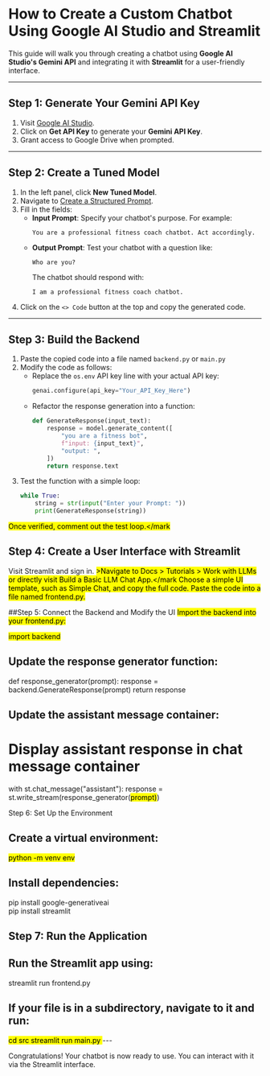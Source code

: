 # How to Create a Custom Chatbot Using Google AI Studio and Streamlit

This guide will walk you through creating a chatbot using **Google AI Studio's Gemini API** and integrating it with **Streamlit** for a user-friendly interface.

---

## Step 1: Generate Your Gemini API Key

1. Visit [Google AI Studio](https://aistudio.google.com/tune).
2. Click on **Get API Key** to generate your **Gemini API Key**.
3. Grant access to Google Drive when prompted.

---

## Step 2: Create a Tuned Model

1. In the left panel, click **New Tuned Model**.
2. Navigate to [Create a Structured Prompt](https://aistudio.google.com/prompts/new_data).
3. Fill in the fields:
   - **Input Prompt**: Specify your chatbot's purpose. For example:
     ```
     You are a professional fitness coach chatbot. Act accordingly.
     ```
   - **Output Prompt**: Test your chatbot with a question like:
     ```
     Who are you?
     ```
     The chatbot should respond with:  
     ```
     I am a professional fitness coach chatbot.
     ```
4. Click on the `<> Code` button at the top and copy the generated code.

---

## Step 3: Build the Backend

1. Paste the copied code into a file named `backend.py` or `main.py`
2. Modify the code as follows:
   - Replace the `os.env` API key line with your actual API key:
     ```python
     genai.configure(api_key="Your_API_Key_Here")
     ```
   - Refactor the response generation into a function:
     ```python
     def GenerateResponse(input_text):
         response = model.generate_content([
             "you are a fitness bot",
             f"input: {input_text}",
             "output: ",
         ])
         return response.text
     ```
3. Test the function with a simple loop:
   ```python
   while True:
       string = str(input("Enter your Prompt: "))
       print(GenerateResponse(string))
<mark>Once verified, comment out the test loop.</mark
## Step 4: Create a User Interface with Streamlit
Visit Streamlit and sign in.
<mark>>Navigate to Docs > Tutorials > Work with LLMs or directly visit Build a Basic LLM Chat App.</mark
Choose a simple UI template, such as Simple Chat, and copy the full code.
Paste the code into a file named frontend.py.

##Step 5: Connect the Backend and Modify the UI
<mark>Import the backend into your frontend.py:</mark>

<mark>import backend</mark>
## Update the response generator function:

def response_generator(prompt):
    response = backend.GenerateResponse(prompt)
    return response
## Update the assistant message container:

# Display assistant response in chat message container
with st.chat_message("assistant"):
    response = st.write_stream(response_generator(<mark>prompt)</mark>)
    
Step 6: Set Up the Environment
## Create a virtual environment: 
<mark>python -m venv env</mark>

## Install dependencies:

pip install google-generativeai<br>
pip install streamlit

## Step 7: Run the Application
## Run the Streamlit app using:

streamlit run frontend.py

## If your file is in a subdirectory, navigate to it and run:
<mark>
cd src
streamlit run main.py </mark>
---

Congratulations! Your chatbot is now ready to use. You can interact with it via the Streamlit interface.
